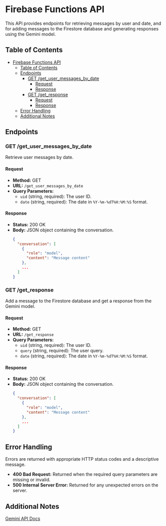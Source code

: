 # Firebase Functions API

This API provides endpoints for retrieving messages by user and date, and for adding messages to the Firestore database and generating responses using the Gemini model.

## Table of Contents
- [Firebase Functions API](#firebase-functions-api)
  - [Table of Contents](#table-of-contents)
  - [Endpoints](#endpoints)
    - [GET /get\_user\_messages\_by\_date](#get-get_user_messages_by_date)
      - [Request](#request)
      - [Response](#response)
    - [GET /get\_response](#get-get_response)
      - [Request](#request-1)
      - [Response](#response-1)
  - [Error Handling](#error-handling)
  - [Additional Notes](#additional-notes)

## Endpoints

### GET /get_user_messages_by_date

Retrieve user messages by date.

#### Request

- **Method:** GET
- **URL:** `/get_user_messages_by_date`
- **Query Parameters:**
  - `uid` (string, required): The user ID.
  - `date` (string, required): The date in `%Y-%m-%dT%H:%M:%S` format.

#### Response

- **Status:** 200 OK
- **Body:** JSON object containing the conversation.
  ```json
  {
    "conversation": [
      {
        "role": "model",
        "content": "Message content"
      },
      ...
    ]
  }
  ```

### GET /get_response

Add a message to the Firestore database and get a response from the Gemini model.

#### Request

- **Method:** GET
- **URL:** `/get_response`
- **Query Parameters:**
  - `uid` (string, required): The user ID.
  - `query` (string, required): The user query.
  - `date` (string, required): The date in `%Y-%m-%dT%H:%M:%S` format.

#### Response

- **Status:** 200 OK
- **Body:** JSON object containing the conversation.
  ```json
  {
    "conversation": [
      {
        "role": "model",
        "content": "Message content"
      },
      ...
    ]
  }
  ```

## Error Handling

Errors are returned with appropriate HTTP status codes and a descriptive message.

- **400 Bad Request:** Returned when the required query parameters are missing or invalid.
- **500 Internal Server Error:** Returned for any unexpected errors on the server.

## Additional Notes
[Gemini API Docs](https://ai.google.dev/gemini-api/docs/get-started/tutorial?lang=python&authuser=0)